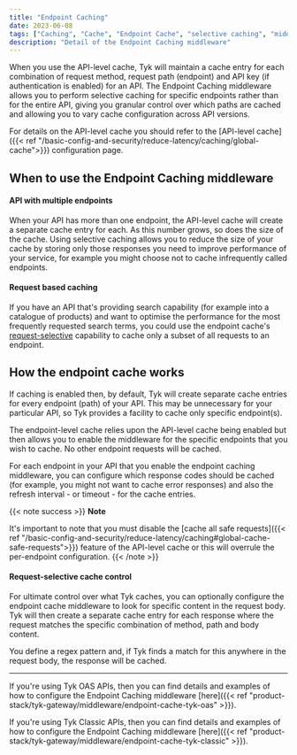 ```yaml
---
title: "Endpoint Caching"
date: 2023-06-08
tags: ["Caching", "Cache", "Endpoint Cache", "selective caching", "middleware", "per-endpoint"]
description: "Detail of the Endpoint Caching middleware"
---
```


When you use the API-level cache, Tyk will maintain a cache entry for each combination of request method, request path (endpoint) and API key (if authentication is enabled) for an API. The Endpoint Caching middleware allows you to perform selective caching for specific endpoints rather than for the entire API, giving you granular control over which paths are cached and allowing you to vary cache configuration across API versions.

For details on the API-level cache you should refer to the [API-level cache]({{< ref "/basic-config-and-security/reduce-latency/caching/global-cache">}}) configuration page.

## When to use the Endpoint Caching middleware
#### API with multiple endpoints
When your API has more than one endpoint, the API-level cache will create a separate cache entry for each. As this number grows, so does the size of the cache. Using selective caching allows you to reduce the size of your cache by storing only those responses you need to improve performance of your service, for example you might choose not to cache infrequently called endpoints.

#### Request based caching
If you have an API that's providing search capability (for example into a catalogue of products) and want to optimise the performance for the most frequently requested search terms, you could use the endpoint cache's [request-selective](#request-selective-cache-control) capability to cache only a subset of all requests to an endpoint.

## How the endpoint cache works
If caching is enabled then, by default, Tyk will create separate cache entries for every endpoint (path) of your API. This may be unnecessary for your particular API, so Tyk provides a facility to cache only specific endpoint(s).

The endpoint-level cache relies upon the API-level cache being enabled but then allows you to enable the middleware for the specific endpoints that you wish to cache. No other endpoint requests will be cached.

For each endpoint in your API that you enable the endpoint caching middleware, you can configure which response codes should be cached (for example, you might not want to cache error responses) and also the refresh interval - or timeout - for the cache entries.

{{< note success >}}
**Note** 

It's important to note that you must disable the [cache all safe requests]({{< ref "/basic-config-and-security/reduce-latency/caching#global-cache-safe-requests">}}) feature of the API-level cache or this will overrule the per-endpoint configuration.
{{< /note >}}

#### Request-selective cache control
For ultimate control over what Tyk caches, you can optionally configure the endpoint cache middleware to look for specific content in the request body. Tyk will then create a separate cache entry for each response where the request matches the specific combination of method, path and body content.

You define a regex pattern and, if Tyk finds a match for this anywhere in the request body, the response will be cached.  

<hr>

If you're using Tyk OAS APIs, then you can find details and examples of how to configure the Endpoint Caching middleware [here]({{< ref "product-stack/tyk-gateway/middleware/endpoint-cache-tyk-oas" >}}).

If you're using Tyk Classic APIs, then you can find details and examples of how to configure the Endpoint Caching middleware [here]({{< ref "product-stack/tyk-gateway/middleware/endpoint-cache-tyk-classic" >}}).

<!-- proposed "summary box" to be shown graphically on each middleware page
 ## Internal Endpoint middleware summary
  - The Endpoint Cache middleware is an optional stage in Tyk's API Request processing chain, sitting between the [TBC]() and [TBC]() middleware.
  - The Endpoint Cache middleware can be configured at the per-endpoint level within the API Definition and is supported by the API Designer within the Tyk Dashboard. 
 -->
